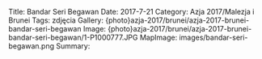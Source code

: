 Title: Bandar Seri Begawan
Date: 2017-7-21
Category: Azja 2017/Malezja i Brunei
Tags: zdjęcia
Gallery: {photo}azja-2017/brunei/azja-2017-brunei-bandar-seri-begawan
Image: {photo}azja-2017/brunei/azja-2017-brunei-bandar-seri-begawan/1-P1000777.JPG
MapImage: images/bandar-seri-begawan.png
Summary:
